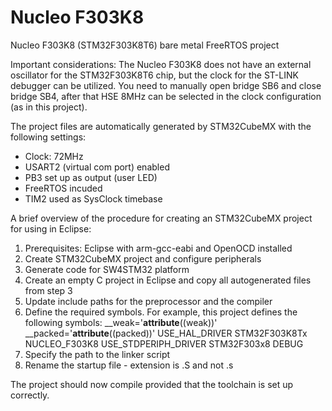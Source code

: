 # Nucleo F303K8
Nucleo F303K8 (STM32F303K8T6) bare metal FreeRTOS project

Important considerations: The Nucleo F303K8 does not have an external oscillator for the STM32F303K8T6 chip, but the clock for the ST-LINK debugger can be utilized. You need to manually open bridge SB6 and close bridge SB4, after that HSE 8MHz can be selected in the clock configuration (as in this project).

The project files are automatically generated by STM32CubeMX with the following settings:
- Clock: 72MHz
- USART2 (virtual com port) enabled
- PB3 set up as output (user LED)
- FreeRTOS incuded
- TIM2 used as SysClock timebase

A brief overview of the procedure for creating an STM32CubeMX project for using in Eclipse:

1) Prerequisites: Eclipse with arm-gcc-eabi and OpenOCD installed
2) Create STM32CubeMX project and configure peripherals
3) Generate code for SW4STM32 platform
4) Create an empty C project in Eclipse and copy all autogenerated files from step 3
5) Update include paths for the preprocessor and the compiler 
6) Define the required symbols. For example, this project defines the following symbols:
	__weak='__attribute__((weak))'
	__packed='__attribute__((packed))'
	USE_HAL_DRIVER
	STM32F303K8Tx
	NUCLEO_F303K8
	USE_STDPERIPH_DRIVER
	STM32F303x8
	DEBUG
7) Specify the path to the linker script
8) Rename the startup file - extension is .S and not .s

The project should now compile provided that the toolchain is set up correctly. 
